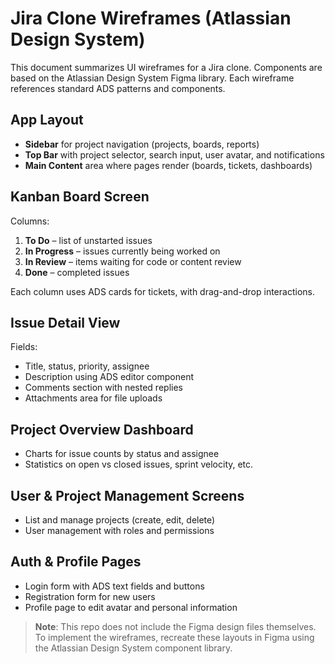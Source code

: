 # Jira Clone Wireframes (Atlassian Design System)

This document summarizes UI wireframes for a Jira clone. Components are based on the Atlassian Design System Figma library. Each wireframe references standard ADS patterns and components.

## App Layout
- **Sidebar** for project navigation (projects, boards, reports)
- **Top Bar** with project selector, search input, user avatar, and notifications
- **Main Content** area where pages render (boards, tickets, dashboards)

## Kanban Board Screen
Columns:
1. **To Do** – list of unstarted issues
2. **In Progress** – issues currently being worked on
3. **In Review** – items waiting for code or content review
4. **Done** – completed issues

Each column uses ADS cards for tickets, with drag-and-drop interactions.

## Issue Detail View
Fields:
- Title, status, priority, assignee
- Description using ADS editor component
- Comments section with nested replies
- Attachments area for file uploads

## Project Overview Dashboard
- Charts for issue counts by status and assignee
- Statistics on open vs closed issues, sprint velocity, etc.

## User & Project Management Screens
- List and manage projects (create, edit, delete)
- User management with roles and permissions

## Auth & Profile Pages
- Login form with ADS text fields and buttons
- Registration form for new users
- Profile page to edit avatar and personal information

> **Note**: This repo does not include the Figma design files themselves. To implement the wireframes, recreate these layouts in Figma using the Atlassian Design System component library.

